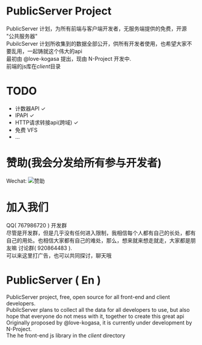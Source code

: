 # PublicServer Project
PublicServer 计划，为所有前端与客户端开发者，无服务端提供的免费，开源 "公共服务器"  
PubilcServer 计划所收集到的数据全部公开，供所有开发者使用，也希望大家不要乱用，一起铸就这个伟大的api  
最初由 @love-kogasa 提出，现由 N-Project 开发中.  
前端的js库在*client*目录
# TODO
* 计数器API ✓
* IPAPI ✓
* HTTP请求转接api(跨域) ✓
* 免费 VFS
* ...
# 赞助(我会分发给所有参与开发者)
Wechat: 
![赞助](https://love-kogasa.github.io/TouhouMobile/Ineed.png)
# 加入我们
QQ( 767986720 ) 开发群  
尽管是开发群，但是几乎没有任何进入限制，我相信每个人都有自己的长处，都有自己的用处。也相信大家都有自己的难处，那么，想来就来想走就走，大家都是朋友嘛
讨论群( 920864483 ).  
可以来这里打广告，也可以共同探讨，聊天哦

# PublicServer ( En )
PublicServer project, free, open source for all front-end and client developers.  
PubilcServer plans to collect all the data for all developers to use, but also hope that everyone do not mess with it, together to create this great api Originally proposed by @love-kogasa, it is currently under development by N-Project.  
The he front-end js library in the *client* directory